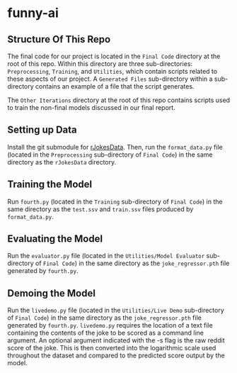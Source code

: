 # funny-ai

## Structure Of This Repo
The final code for our project is located in the `Final Code` directory at the root of this repo.
Within this directory are three sub-directories: `Preprocessing`, `Training`, and `Utilities`, which contain scripts related to these aspects of our project.
A `Generated Files` sub-directory within a sub-directory contains an example of a file that the script generates.

The `Other Iterations` directory at the root of this repo contains scripts used to train the non-final models discussed in our final report.

## Setting up Data
Install the git submodule for [rJokesData](https://github.com/orionw/rJokesData.git). Then, run the `format_data.py` file (located in the `Preprocessing` sub-directory of `Final Code`) in the same directory as the `rJokesData` directory.

## Training the Model
Run `fourth.py` (located in the `Training` sub-directory of `Final Code`) in the same directory as the `test.ssv` and `train.ssv` files produced by `format_data.py`.

## Evaluating the Model
Run the `evaluator.py` file (located in the `Utilities/Model Evaluator` sub-directory of `Final Code`) in the same directory as the `joke_regressor.pth` file generated by `fourth.py`.

## Demoing the Model
Run the `livedemo.py` file (located in the `Utilities/Live Demo` sub-directory of `Final Code`) in the same directory as the `joke_regressor.pth` file generated by `fourth.py`. 
`livedemo.py` requires the location of a text file containing the contents of the joke to be scored as a command line argument. 
An optional argument indicated with the -s flag is the raw reddit score of the joke. This is then converted into the logarithmic scale used throughout the dataset and compared to the predicted score output by the model.

